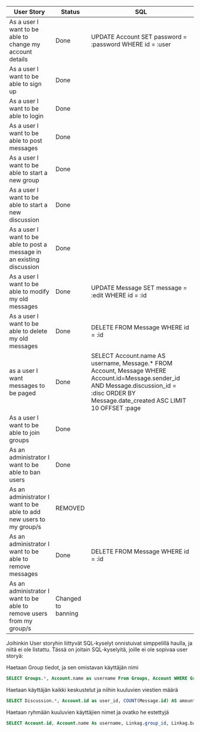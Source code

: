 User Story | Status|SQL
---|---|---
As a user I want to be able to change my account details | Done| UPDATE Account SET password = :password WHERE id = :user
As a user I want to be able to sign up| Done |
As a user I want to be able to login| Done |
As a user I want to be able to post messages| Done |
As a user I want to be able to start a new group| Done |
As a user I want to be able to start a new discussion| Done |
As a user I want to be able to post a message in an existing discussion| Done |
As a user I want to be able to modify my old messages| Done |UPDATE Message SET message = :edit WHERE id = :id
As a user I want to be able to delete my old messages| Done |DELETE FROM Message WHERE id = :id
as a user I want messages to be paged | Done | SELECT Account.name AS username, Message.* FROM Account, Message WHERE Account.id=Message.sender_id AND Message.discussion_id = :disc ORDER BY Message.date_created ASC LIMIT 10 OFFSET :page
As a user I want to be able to join groups| Done |
As an administrator I want to be able to ban users| Done |
As an administrator I want to be able to add new users to my group/s | REMOVED
As an administrator I want to be able to remove messages| Done | DELETE FROM Message WHERE id = :id
As an administrator I want to be able to remove users from my group/s | Changed to banning|


Joihinkin User storyhin liittyvät SQL-kyselyt onnistuivat simppelillä haulla, ja niitä ei ole listattu. Tässä on joitain SQL-kyselyitä, joille ei ole sopivaa user storyä:

Haetaan Group tiedot, ja sen omistavan käyttäjän nimi
``` SQL
SELECT Groups.*, Account.name as username From Groups, Account WHERE Groups.owner_id = Account.id AND Account.id = :id
```
Haetaan käyttäjän kaikki keskustelut ja niihin kuuluvien viestien määrä
```SQL
SELECT Discussion.*, Account.id as user_id, COUNT(Message.id) AS amount FROM Account, Discussion LEFT OUTER JOIN Message ON Discussion.id = Message.discussion_id WHERE Discussion.owner_id = Account.id AND Account.id = :id GROUP BY Discussion.id
```
Haetaan ryhmään kuuluvien käyttäjien nimet ja ovatko he estettyjä
``` SQL
SELECT Account.id, Account.name As username, Linkag.group_id, Linkag.banned FROM Account, Linkag Where Linkag.account_id = Account.id AND Linkag.group_id = :id
```

